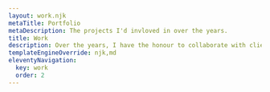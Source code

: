 ```yaml
---
layout: work.njk
metaTitle: Portfolio
metaDescription: The projects I'd invloved in over the years.
title: Work
description: Over the years, I have the honour to collaborate with clients range from startups to SME, some of them has grown successfully or being acquired. Below are some of the work I've involved with.
templateEngineOverride: njk,md
eleventyNavigation:
  key: work
  order: 2
---
```

